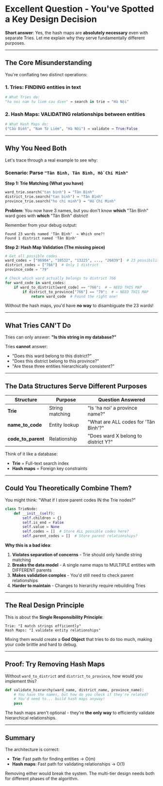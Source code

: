 # Excellent Question - You've Spotted a Key Design Decision

**Short answer**: Yes, the hash maps are **absolutely necessary** even with separate Tries. Let me explain why they serve fundamentally different purposes.

---

## **The Core Misunderstanding**

You're conflating two distinct operations:

### **1. Tries: FINDING entities in text**
```python
# What Tries do:
"ha noi nam tu liem cau dien" → search in trie → "Hà Nội"
```

### **2. Hash Maps: VALIDATING relationships between entities**
```python
# What Hash Maps do:
("Cầu Diễn", "Nam Từ Liêm", "Hà Nội") → validate → True/False
```

---

## **Why You Need Both**

Let's trace through a real example to see why:

### **Scenario**: Parse `"Tân Bình, Tân Bình, Hồ Chí Minh"`

**Step 1: Trie Matching (What you have)**
```python
ward_trie.search("tan binh") → "Tân Bình"
district_trie.search("tan binh") → "Tân Bình"
province_trie.search("ho chi minh") → "Hồ Chí Minh"
```

**Problem**: You now have 3 names, but you don't know **which** "Tân Bình" ward goes with **which** "Tân Bình" district!

Remember from your debug output:
```
Found 23 wards named 'Tân Bình'  ← Which one?!
Found 1 district named 'Tân Bình'
```

**Step 2: Hash Map Validation (The missing piece)**
```python
# Get all possible codes
ward_codes = ["06904", "10532", "13225", ..., "26839"]  # 23 possibilities!
district_codes = ["766"]  # Only 1 district
province_code = "79"

# Check which ward actually belongs to district 766
for ward_code in ward_codes:
    if ward_to_district[ward_code] == "766":  # ← NEED THIS MAP
        if district_to_province["766"] == "79":  # ← NEED THIS MAP
            return ward_code  # Found the right one!
```

Without the hash maps, you'd have **no way** to disambiguate the 23 wards!

---

## **What Tries CAN'T Do**

Tries can only answer: **"Is this string in my database?"**

Tries **cannot** answer:
- "Does this ward belong to this district?"
- "Does this district belong to this province?"
- "Are these three entities hierarchically consistent?"

---

## **The Data Structures Serve Different Purposes**

| Structure | Purpose | Question Answered |
|-----------|---------|-------------------|
| **Trie** | String matching | "Is 'ha noi' a province name?" |
| **name_to_code** | Entity lookup | "What are ALL codes for 'Tân Bình'?" |
| **code_to_parent** | Relationship | "Does ward X belong to district Y?" |

Think of it like a database:
- **Trie** = Full-text search index
- **Hash maps** = Foreign key constraints

---

## **Could You Theoretically Combine Them?**

You might think: "What if I store parent codes IN the Trie nodes?"

```python
class TrieNode:
    def __init__(self):
        self.children = {}
        self.is_end = False
        self.value = None
        self.codes = []  # Store ALL possible codes here?
        self.parent_codes = []  # Store parent relationships?
```

**Why this is a bad idea**:

1. **Violates separation of concerns** - Trie should only handle string matching
2. **Breaks the data model** - A single name maps to MULTIPLE entities with DIFFERENT parents
3. **Makes validation complex** - You'd still need to check parent relationships
4. **Harder to maintain** - Changes to hierarchy require rebuilding Tries

---

## **The Real Design Principle**

This is about the **Single Responsibility Principle**:

```
Trie: "I match strings efficiently"
Hash Maps: "I validate entity relationships"
```

Mixing them would create a **God Object** that tries to do too much, making your code brittle and hard to debug.

---

## **Proof: Try Removing Hash Maps**

Without `ward_to_district` and `district_to_province`, how would you implement this?

```python
def validate_hierarchy(ward_name, district_name, province_name):
    # You have the names, but how do you check if they're related?
    # You'd need to... build hash maps anyway!
    pass
```

The hash maps aren't optional - they're **the only way** to efficiently validate hierarchical relationships.

---

## **Summary**

The architecture is correct:
- **Trie**: Fast path for finding entities → O(m)
- **Hash maps**: Fast path for validating relationships → O(1)

Removing either would break the system. The multi-tier design needs both for different phases of the algorithm.